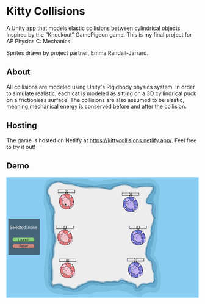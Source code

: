 # Kitty Collisions
 A Unity app that models elastic collisions between cylindrical objects. Inspired by the "Knockout" GamePigeon game. This is my final project for AP Physics C: Mechanics.

Sprites drawn by project partner, Emma Randall-Jarrard.

## About
All collisions are modeled using Unity's Rigidbody physics system. In order to simulate realistic, each cat is modeled as sitting on a 3D cyllindrical puck on a frictionless surface. The collisions are also assumed to be elastic, meaning mechanical energy is conserved before and after the collision.

## Hosting
The game is hosted on Netlify at https://kittycollisions.netlify.app/. Feel free to try it out!

 ## Demo
 ![demo gif](./demo/kittydemo.gif)
